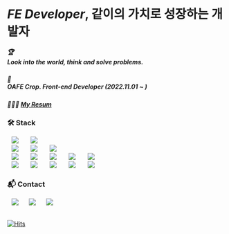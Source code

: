# *FE Developer*, 같이의 가치로 성장하는 개발자

##### 🏆<br/>*Look into the world, think and solve problems.*
##### 🕋<br/>*OAFE Crop. Front-end Developer (2022.11.01 ~ )*
##### 👨🏻‍💻 [My Resum](https://www.notion.so/developeryoonmine/b73715b3e97e445c992bea79eea39faa)


### **🛠 Stack**
<div class="stack">
<img src="https://img.shields.io/badge/Dart-06599d?style=flat-square&logo=Dart&logoColor=white" style="height : auto; margin-left : 10px; margin-right : 10px;"/></a>&nbsp;
<img src="https://img.shields.io/badge/Flutter-20BBFD?style=flat-square&logo=Flutter&logoColor=white" style="height : auto; margin-left : 10px; margin-right : 10px;"/></a>&nbsp;
<br/>        
<img src="https://img.shields.io/badge/React-4479A1?style=flat-square&logo=React&logoColor=white" style="height : auto; margin-left : 10px; margin-right : 10px;"/></a>&nbsp;
<img src="https://img.shields.io/badge/TypeScript-2F88FC?style=flat-square&logo=TypeScript&logoColor=white" style="height : auto; margin-left : 10px; margin-right : 10px;"/></a>&nbsp;
<img src="https://img.shields.io/badge/JavaScript-ffd600?style=flat-square&logo=JavaScript&logoColor=white" style="height : auto; margin-left : 10px; margin-right : 10px;"/></a>&nbsp;
<br/>        
<img src="https://img.shields.io/badge/HTML5-E34F26?style=flat-square&logo=HTML5&logoColor=white" style="height : auto; margin-left : 10px; margin-right : 10px;"/></a>&nbsp;
<img src="https://img.shields.io/badge/CSS3-1572B6?style=flat-square&logo=CSS3&logoColor=white" style="height : auto; margin-left : 10px; margin-right : 10px;"/></a>&nbsp;
    <img src="https://img.shields.io/badge/Node.js-20a730?style=flat-square&logo=node.js&logoColor=white" style="height : auto; margin-left : 10px; margin-right : 10px;"/></a>&nbsp;
    <img src="https://img.shields.io/badge/Pug-c69665?style=flat-square&logo=Pug&logoColor=black" style="height : auto; margin-left : 10px; margin-right : 10px;"/></a>&nbsp;
<img src="https://img.shields.io/badge/Git-ff632b?style=flat-square&logo=Git&logoColor=white" style="height : auto; margin-left : 10px; margin-right : 10px;"/></a>&nbsp;
    <br/>
    <img src="https://img.shields.io/badge/Slack-804080?style=flat-square&logo=slack&logoColor=white" style="height : auto; margin-left : 10px; margin-right : 10px;"/></a>&nbsp;
    <img src="https://img.shields.io/badge/Figma-424242?style=flat-square&logo=figma&logoColor=white" style="height : auto; margin-left : 10px; margin-right : 10px;"/></a>&nbsp;
        <img src="https://img.shields.io/badge/Flow-442895?style=flat-square&logo=flow&logoColor=white" style="height : auto; margin-left : 10px; margin-right : 10px;"/></a>&nbsp;
    <img src="https://img.shields.io/badge/Github-181717?style=flat-square&logo=github&logoColor=white" style="height : auto; margin-left : 10px; margin-right : 10px;"/></a>&nbsp;
        <img src="https://img.shields.io/badge/Notion-ffffff?style=flat-square&logo=Notion&logoColor=black" style="height : auto; margin-left : 10px; margin-right : 10px;"/></a>&nbsp;
</div>

### **📬 Contact**
<div class="contact">
<a href="mailto:yoonmin.tech@gmail.com"><img src="http://img.shields.io/badge/Gmail-ff3d33?style=flat&logo=gmail&logoColor=white&link=mailto:yoonmin.tech@gmail.com" style="height : auto; margin-left : 10px; margin-right : 10px;"/></a>
<a href="https://www.linkedin.com/in/%EC%84%B1%EB%AF%BC-%EC%9C%A4-8a4440228"><img src="http://img.shields.io/badge/-LinkedIn-1572B6?style=flat&logo=LinkedIn&logoColor=white&link=https://www.linkedin.com/in/%EC%84%B1%EB%AF%BC-%EC%9C%A4-8a4440228"style="height : auto; margin-left : 10px; margin-right : 10px;"/></a>
<a href="https://yoon-min-codinglog.tistory.com/"><img src="http://img.shields.io/badge/💡 Yoonmin Blog-999?style=flat&logo=logoColor=white&link=https://yoon-min-codinglog.tistory.com/"style="height : auto; margin-left : 10px; margin-right : 10px; "/></a>
</div>  
<br/>

[![Hits](https://hits.seeyoufarm.com/api/count/incr/badge.svg?url=https%3A%2F%2Fgithub.com%2FY00NMIN&count_bg=%2322272E&title_bg=%23539BF5&icon=&icon_color=%23539BF5&title=Hello+there&edge_flat=false)](https://hits.seeyoufarm.com)
    
<!-- ![Anurag's GitHub stats](https://github-readme-stats.vercel.app/api?username=yoonmins&show_icons=false&theme=github_dark) -->
